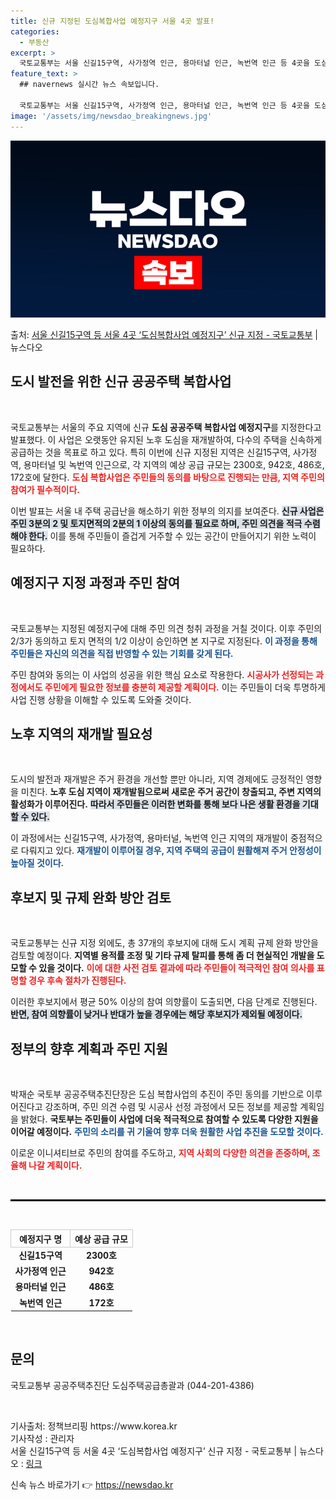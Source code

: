 ```yaml
---
title: 신규 지정된 도심복합사업 예정지구 서울 4곳 발표!
categories:
  - 부동산
excerpt: >
  국토교통부는 서울 신길15구역, 사가정역 인근, 용마터널 인근, 녹번역 인근 등 4곳을 도심 공공주택 복합사…
feature_text: >
  ## navernews 실시간 뉴스 속보입니다.

  국토교통부는 서울 신길15구역, 사가정역 인근, 용마터널 인근, 녹번역 인근 등 4곳을 도심 공공주택 복합사…
image: '/assets/img/newsdao_breakingnews.jpg'
---
```


![뉴스다오 속보](/assets/img/newsdao_breakingnews.jpg)

<p>출처: <a href="https://newsdao.kr/1675" rel="dofollow">서울 신길15구역 등 서울 4곳 ‘도심복합사업 예정지구’ 신규 지정 - 국토교통부</a> | 뉴스다오</p>

<h2 data-ke-size="size26">도시 발전을 위한 신규 공공주택 복합사업</h2>

<p data-ke-size="size16">&nbsp;</p>

국토교통부는 서울의 주요 지역에 신규 <b>도심 공공주택 복합사업 예정지구</b>를 지정한다고 발표했다. 이 사업은 오랫동안 유지된 노후 도심을 재개발하여, 다수의 주택을 신속하게 공급하는 것을 목표로 하고 있다. 특히 이번에 신규 지정된 지역은 신길15구역, 사가정역, 용마터널 및 녹번역 인근으로, 각 지역의 예상 공급 규모는 2300호, 942호, 486호, 172호에 달한다. <b><span style="color: #ee2323;">도심 복합사업은 주민들의 동의를 바탕으로 진행되는 만큼, 지역 주민의 참여가 필수적이다.</span></b> 

이번 발표는 서울 내 주택 공급난을 해소하기 위한 정부의 의지를 보여준다. <b><span style="background-color: #21538527;">신규 사업은 주민 3분의 2 및 토지면적의 2분의 1 이상의 동의를 필요로 하며, 주민 의견을 적극 수렴해야 한다.</span></b> 이를 통해 주민들이 즐겁게 거주할 수 있는 공간이 만들어지기 위한 노력이 필요하다.  


<h2 data-ke-size="size26">예정지구 지정 과정과 주민 참여</h2>

<p data-ke-size="size16">&nbsp;</p>

국토교통부는 지정된 예정지구에 대해 주민 의견 청취 과정을 거칠 것이다. 이후 주민의 2/3가 동의하고 토지 면적의 1/2 이상이 승인하면 본 지구로 지정된다. <b><span style="color: #1a5490;">이 과정을 통해 주민들은 자신의 의견을 직접 반영할 수 있는 기회를 갖게 된다.</span></b> 

주민 참여와 동의는 이 사업의 성공을 위한 핵심 요소로 작용한다. <b><span style="color: #ee2323;">시공사가 선정되는 과정에서도 주민에게 필요한 정보를 충분히 제공할 계획이다.</span></b> 이는 주민들이 더욱 투명하게 사업 진행 상황을 이해할 수 있도록 도와줄 것이다.

<h2 data-ke-size="size26">노후 지역의 재개발 필요성</h2>

<p data-ke-size="size16">&nbsp;</p>

도시의 발전과 재개발은 주거 환경을 개선할 뿐만 아니라, 지역 경제에도 긍정적인 영향을 미친다. <b>노후 도심 지역이 재개발됨으로써 새로운 주거 공간이 창출되고, 주변 지역의 활성화가 이루어진다.</b> <b><span style="background-color: #21538527;">따라서 주민들은 이러한 변화를 통해 보다 나은 생활 환경을 기대할 수 있다.</span></b>

이 과정에서는 신길15구역, 사가정역, 용마터널, 녹번역 인근 지역의 재개발이 중점적으로 다뤄지고 있다. <b><span style="color: #1a5490;">재개발이 이루어질 경우, 지역 주택의 공급이 원활해져 주거 안정성이 높아질 것이다.</span></b>

<h2 data-ke-size="size26">후보지 및 규제 완화 방안 검토</h2>

<p data-ke-size="size16">&nbsp;</p>

국토교통부는 신규 지정 외에도, 총 37개의 후보지에 대해 도시 계획 규제 완화 방안을 검토할 예정이다. <b>지역별 용적률 조정 및 기타 규제 탈피를 통해 좀 더 현실적인 개발을 도모할 수 있을 것이다.</b> <b><span style="color: #ee2323;">이에 대한 사전 검토 결과에 따라 주민들이 적극적인 참여 의사를 표명할 경우 후속 절차가 진행된다.</span></b>

이러한 후보지에서 평균 50% 이상의 참여 의향률이 도출되면, 다음 단계로 진행된다. <b><span style="background-color: #21538527;">반면, 참여 의향률이 낮거나 반대가 높을 경우에는 해당 후보지가 제외될 예정이다.</span></b>

<h2 data-ke-size="size26">정부의 향후 계획과 주민 지원</h2>

<p data-ke-size="size16">&nbsp;</p>

박재순 국토부 공공주택추진단장은 도심 복합사업의 추진이 주민 동의를 기반으로 이루어진다고 강조하며, 주민 의견 수렴 및 시공사 선정 과정에서 모든 정보를 제공할 계획임을 밝혔다. <b>국토부는 주민들이 사업에 더욱 적극적으로 참여할 수 있도록 다양한 지원을 이어갈 예정이다.</b> <b><span style="color: #1a5490;">주민의 소리를 귀 기울여 향후 더욱 원활한 사업 추진을 도모할 것이다.</span></b>

이로운 이니셔티브로 주민의 참여를 주도하고, <b><span style="color: #ee2323;">지역 사회의 다양한 의견을 존중하며, 조율해 나갈 계획이다.</span></b> 

<p data-ke-size="size16">&nbsp;</p>

<hr style="border:1px solid #000;"/>

<p data-ke-size="size16">&nbsp;</p>

<table style="width: 100%; border-collapse: collapse;">
    <thead>
        <tr>
            <th style="border: 1px solid #ccc; text-align: center;">예정지구 명</th>
            <th style="border: 1px solid #ccc; text-align: center;">예상 공급 규모</th>
        </tr>
    </thead>
    <tbody>
        <tr>
            <td style="text-align: center; height: 17px;"><b>신길15구역</b></td>
            <td style="text-align: center; height: 17px;"><b>2300호</b></td>
        </tr>
        <tr>
            <td style="text-align: center; height: 17px;"><b>사가정역 인근</b></td>
            <td style="text-align: center; height: 17px;"><b>942호</b></td>
        </tr>
        <tr>
            <td style="text-align: center; height: 17px;"><b>용마터널 인근</b></td>
            <td style="text-align: center; height: 17px;"><b>486호</b></td>
        </tr>
        <tr>
            <td style="text-align: center; height: 17px;"><b>녹번역 인근</b></td>
            <td style="text-align: center; height: 17px;"><b>172호</b></td>
        </tr>
    </tbody>
</table>

<p data-ke-size="size16">&nbsp;</p>

## 문의
국토교통부 공공주택추진단 도심주택공급총괄과 (044-201-4386)

<p data-ke-size="size16">&nbsp;</p>

<article>기사출처: 정책브리핑 https://www.korea.kr</article> 
<article>기사작성 : 관리자</article> 
<article>서울 신길15구역 등 서울 4곳 ‘도심복합사업 예정지구’ 신규 지정 - 국토교통부 | 뉴스다오 : <a href="https://newsdao.kr/1675" target="_blank">링크</a></article> 

신속 뉴스 바로가기 👉 <a href="https://newsdao.kr" rel="dofollow">https://newsdao.kr</a>


